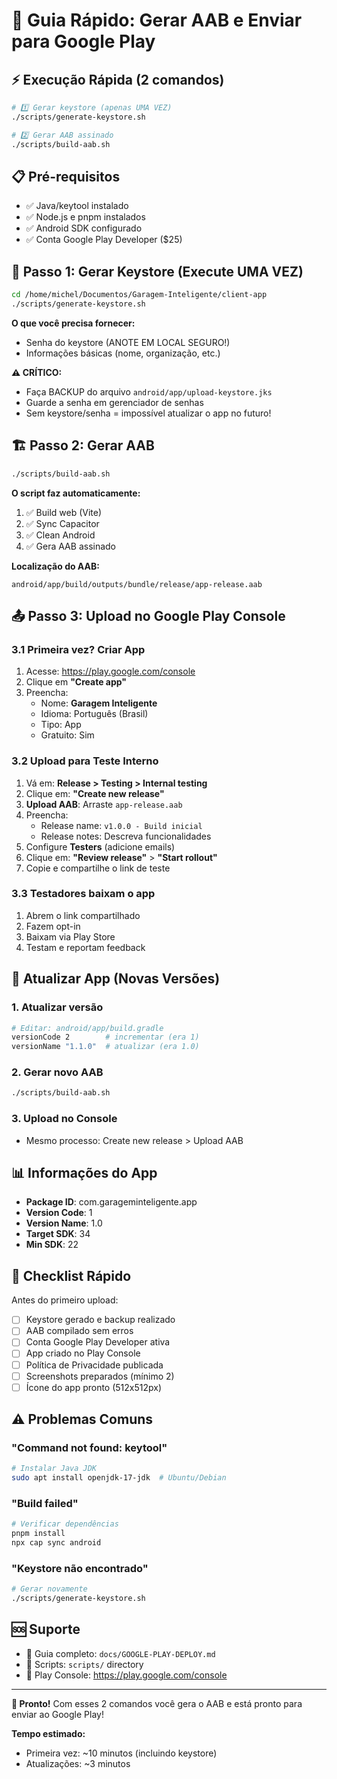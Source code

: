 # 🚀 Guia Rápido: Gerar AAB e Enviar para Google Play

## ⚡ Execução Rápida (2 comandos)

```bash
# 1️⃣ Gerar keystore (apenas UMA VEZ)
./scripts/generate-keystore.sh

# 2️⃣ Gerar AAB assinado
./scripts/build-aab.sh
```

## 📋 Pré-requisitos

- ✅ Java/keytool instalado
- ✅ Node.js e pnpm instalados
- ✅ Android SDK configurado
- ✅ Conta Google Play Developer ($25)

## 🔑 Passo 1: Gerar Keystore (Execute UMA VEZ)

```bash
cd /home/michel/Documentos/Garagem-Inteligente/client-app
./scripts/generate-keystore.sh
```

**O que você precisa fornecer:**
- Senha do keystore (ANOTE EM LOCAL SEGURO!)
- Informações básicas (nome, organização, etc.)

**⚠️ CRÍTICO:**
- Faça BACKUP do arquivo `android/app/upload-keystore.jks`
- Guarde a senha em gerenciador de senhas
- Sem keystore/senha = impossível atualizar o app no futuro!

## 🏗️ Passo 2: Gerar AAB

```bash
./scripts/build-aab.sh
```

**O script faz automaticamente:**
1. ✅ Build web (Vite)
2. ✅ Sync Capacitor
3. ✅ Clean Android
4. ✅ Gera AAB assinado

**Localização do AAB:**
```
android/app/build/outputs/bundle/release/app-release.aab
```

## 📤 Passo 3: Upload no Google Play Console

### 3.1 Primeira vez? Criar App

1. Acesse: https://play.google.com/console
2. Clique em **"Create app"**
3. Preencha:
   - Nome: **Garagem Inteligente**
   - Idioma: Português (Brasil)
   - Tipo: App
   - Gratuito: Sim

### 3.2 Upload para Teste Interno

1. Vá em: **Release > Testing > Internal testing**
2. Clique em: **"Create new release"**
3. **Upload AAB**: Arraste `app-release.aab`
4. Preencha:
   - Release name: `v1.0.0 - Build inicial`
   - Release notes: Descreva funcionalidades
5. Configure **Testers** (adicione emails)
6. Clique em: **"Review release"** > **"Start rollout"**
7. Copie e compartilhe o link de teste

### 3.3 Testadores baixam o app

1. Abrem o link compartilhado
2. Fazem opt-in
3. Baixam via Play Store
4. Testam e reportam feedback

## 🔄 Atualizar App (Novas Versões)

### 1. Atualizar versão

```bash
# Editar: android/app/build.gradle
versionCode 2        # incrementar (era 1)
versionName "1.1.0"  # atualizar (era 1.0)
```

### 2. Gerar novo AAB

```bash
./scripts/build-aab.sh
```

### 3. Upload no Console

- Mesmo processo: Create new release > Upload AAB

## 📊 Informações do App

- **Package ID**: com.garageminteligente.app
- **Version Code**: 1
- **Version Name**: 1.0
- **Target SDK**: 34
- **Min SDK**: 22

## 🎯 Checklist Rápido

Antes do primeiro upload:

- [ ] Keystore gerado e backup realizado
- [ ] AAB compilado sem erros
- [ ] Conta Google Play Developer ativa
- [ ] App criado no Play Console
- [ ] Política de Privacidade publicada
- [ ] Screenshots preparados (mínimo 2)
- [ ] Ícone do app pronto (512x512px)

## ⚠️ Problemas Comuns

### "Command not found: keytool"
```bash
# Instalar Java JDK
sudo apt install openjdk-17-jdk  # Ubuntu/Debian
```

### "Build failed"
```bash
# Verificar dependências
pnpm install
npx cap sync android
```

### "Keystore não encontrado"
```bash
# Gerar novamente
./scripts/generate-keystore.sh
```

## 🆘 Suporte

- 📖 Guia completo: `docs/GOOGLE-PLAY-DEPLOY.md`
- 🔧 Scripts: `scripts/` directory
- 📱 Play Console: https://play.google.com/console

---

**🎉 Pronto!** Com esses 2 comandos você gera o AAB e está pronto para enviar ao Google Play!

**Tempo estimado:**
- Primeira vez: ~10 minutos (incluindo keystore)
- Atualizações: ~3 minutos
